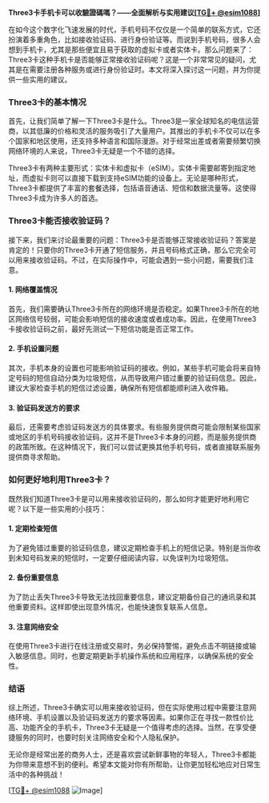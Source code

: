 **Three3卡手机卡可以收驗證碼嗎？——全面解析与实用建议[[TG💪+ @esim1088](https://t.me/s/esim1088)]**

在如今这个数字化飞速发展的时代，手机号码不仅仅是一个简单的联系方式，它还扮演着多重角色，比如接收验证码、进行身份验证等。而说到手机号码，很多人会想到手机卡，尤其是那些便宜且易于获取的虚拟卡或者实体卡。那么问题来了：Three3卡这种手机卡是否能够正常接收验证码呢？这是一个非常常见的疑问，尤其是在需要注册各种服务或进行身份验证时。本文将深入探讨这一问题，并为你提供一些实用的建议。

### Three3卡的基本情况

首先，让我们简单了解一下Three3卡是什么。Three3是一家全球知名的电信运营商，以其低廉的价格和灵活的服务吸引了大量用户。其推出的手机卡不仅可以在多个国家和地区使用，还支持多种语言和国际漫游。对于经常出差或者需要频繁切换网络环境的人来说，Three3卡无疑是一个不错的选择。

Three3卡有两种主要形式：实体卡和虚拟卡（eSIM）。实体卡需要邮寄到指定地址，而虚拟卡则可以直接下载到支持eSIM功能的设备上。无论是哪种形式，Three3卡都提供了丰富的套餐选择，包括语音通话、短信和数据流量等。这使得Three3卡成为许多人的首选。

### Three3卡能否接收验证码？

接下来，我们来讨论最重要的问题：Three3卡是否能够正常接收验证码？答案是肯定的！只要你的Three3卡开通了短信服务，并且号码格式正确，那么它完全可以用来接收验证码。不过，在实际操作中，可能会遇到一些小问题，需要我们注意。

#### 1. 网络覆盖情况

首先，我们需要确认Three3卡所在的网络环境是否稳定。如果Three3卡所在的地区网络信号较弱，可能会影响短信的接收速度或者成功率。因此，在使用Three3卡接收验证码之前，最好先测试一下短信功能是否正常工作。

#### 2. 手机设置问题

其次，手机本身的设置也可能影响验证码的接收。例如，某些手机可能会将来自特定号码的短信自动分类为垃圾短信，从而导致用户错过重要的验证码信息。因此，建议大家检查手机的短信过滤设置，确保所有短信都能顺利进入收件箱。

#### 3. 验证码发送方的要求

最后，还需要考虑验证码发送方的具体要求。有些服务提供商可能会限制某些国家或地区的手机号码接收验证码，这并不是Three3卡本身的问题，而是服务提供商的政策所致。在这种情况下，我们可以尝试更换其他手机号码，或者直接联系服务提供商寻求帮助。

### 如何更好地利用Three3卡？

既然我们知道Three3卡是可以用来接收验证码的，那么如何才能更好地利用它呢？以下是一些实用的小技巧：

#### 1. 定期检查短信

为了避免错过重要的验证码信息，建议定期检查手机上的短信记录。特别是当你收到未知号码发来的短信时，一定要仔细阅读内容，以免误判为垃圾短信。

#### 2. 备份重要信息

为了防止丢失Three3卡导致无法找回重要信息，建议定期备份自己的通讯录和其他重要资料。这样即使出现意外情况，也能快速恢复联系人信息。

#### 3. 注意网络安全

在使用Three3卡进行在线注册或交易时，务必保持警惕，避免点击不明链接或输入敏感信息。同时，也要定期更新手机操作系统和应用程序，以确保系统的安全性。

### 结语

综上所述，Three3卡确实可以用来接收验证码，但在实际使用过程中需要注意网络环境、手机设置以及验证码发送方的要求等因素。如果你正在寻找一款性价比高、功能齐全的手机卡，Three3卡无疑是一个值得考虑的选择。当然，在享受便捷服务的同时，也要时刻关注网络安全和个人隐私保护。

无论你是经常出差的商务人士，还是喜欢尝试新鲜事物的年轻人，Three3卡都能为你带来意想不到的便利。希望本文能对你有所帮助，让你更加轻松地应对日常生活中的各种挑战！

[[TG💪+ @esim1088](https://t.me/s/esim1088) ![Image](https://i.postimg.cc/4NQfJmqS/Snipaste-2025-05-13-00-14-12.png)]